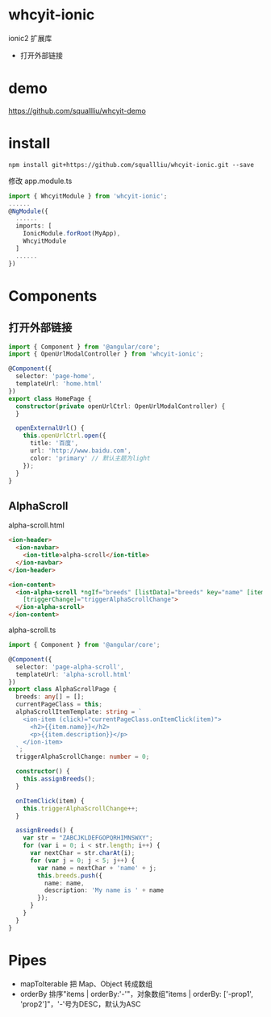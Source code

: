 # whcyit-ionic
ionic2 扩展库
- 打开外部链接

# demo
https://github.com/squallliu/whcyit-demo

# install
```
npm install git+https://github.com/squallliu/whcyit-ionic.git --save
```
修改 app.module.ts

```ts
import { WhcyitModule } from 'whcyit-ionic';
......
@NgModule({
  ......
  imports: [
    IonicModule.forRoot(MyApp),
    WhcyitModule
  ]
  ......
})
```

# Components

## 打开外部链接
```ts
import { Component } from '@angular/core';
import { OpenUrlModalController } from 'whcyit-ionic';

@Component({
  selector: 'page-home',
  templateUrl: 'home.html'
})
export class HomePage {
  constructor(private openUrlCtrl: OpenUrlModalController) {
  }

  openExternalUrl() {
    this.openUrlCtrl.open({
      title: '百度',
      url: 'http://www.baidu.com',
      color: 'primary' // 默认主题为light
    });
  }
}
```
## AlphaScroll
alpha-scroll.html

```html
<ion-header>
  <ion-navbar>
    <ion-title>alpha-scroll</ion-title>
  </ion-navbar>
</ion-header>

<ion-content>
  <ion-alpha-scroll *ngIf="breeds" [listData]="breeds" key="name" [itemTemplate]="alphaScrollItemTemplate" [currentPageClass]="currentPageClass"
    [triggerChange]="triggerAlphaScrollChange">
  </ion-alpha-scroll>
</ion-content>
```
alpha-scroll.ts

```ts
import { Component } from '@angular/core';

@Component({
  selector: 'page-alpha-scroll',
  templateUrl: 'alpha-scroll.html'
})
export class AlphaScrollPage {
  breeds: any[] = [];
  currentPageClass = this;
  alphaScrollItemTemplate: string = `
    <ion-item (click)="currentPageClass.onItemClick(item)">
      <h2>{{item.name}}</h2>
      <p>{{item.description}}</p>
    </ion-item>
  `;
  triggerAlphaScrollChange: number = 0;

  constructor() {
    this.assignBreeds();
  }

  onItemClick(item) {
    this.triggerAlphaScrollChange++;
  }

  assignBreeds() {
    var str = "ZABCJKLDEFGOPQRHIMNSWXY";
    for (var i = 0; i < str.length; i++) {
      var nextChar = str.charAt(i);
      for (var j = 0; j < 5; j++) {
        var name = nextChar + 'name' + j;
        this.breeds.push({
          name: name,
          description: 'My name is ' + name
        });
      }
    }
  }
}
```

# Pipes
- mapToIterable 把 Map、Object 转成数组
- orderBy 排序"items | orderBy:'-'"，对象数组"items | orderBy: ['-prop1', 'prop2']"，'-'号为DESC，默认为ASC